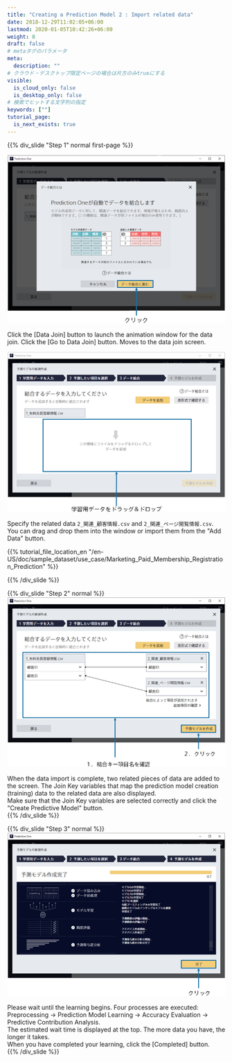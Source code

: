 ```yaml
---
title: "Creating a Prediction Model 2 : Import related data"
date: 2018-12-29T11:02:05+06:00
lastmod: 2020-01-05T10:42:26+06:00
weight: 8
draft: false
# metaタグのパラメータ
meta:
  description: ""
# クラウド・デスクトップ限定ページの場合は片方のみtrueにする
visible:
  is_cloud_only: false
  is_desktop_only: false
# 検索でヒットする文字列の指定
keywords: [""]
tutorial_page:
  is_next_exists: true
---
```


{{% div_slide "Step 1" normal first-page %}}

![](../img_en/t_slide11.png)

Click the [Data Join] button to launch the animation window for the data join. Click the [Go to Data Join] button.
Moves to the data join screen.

![](../img_en/t_slide12.png)

Specify the related data `2_関連_顧客情報.csv` and `2_関連_ページ閲覧情報.csv`.<br/>
You can drag and drop them into the window or import them from the "Add Data" button.<br/>

{{% tutorial_file_location_en "/en-US/doc/sample_dataset/use_case/Marketing_Paid_Membership_Registration_Prediction" %}}

{{% /div_slide %}}

{{% div_slide "Step 2" normal %}}
![](../img_en/t_slide13.png)

When the data import is complete, two related pieces of data are added to the screen.
The Join Key variables that map the prediction model creation (training) data to the related data are also displayed.<br/>
Make sure that the Join Key variables are selected correctly and click the "Create Predictive Model" button.<br/>
{{% /div_slide %}}

{{% div_slide "Step 3" normal %}}
![](../img_en/t_slide14.png)

Please wait until the learning begins. Four processes are executed: Preprocessing → Prediction Model Learning → Accuracy Evaluation → Predictive Contribution Analysis.<br/>
The estimated wait time is displayed at the top. The more data you have, the longer it takes.<br/>
When you have completed your learning, click the [Completed] button.<br/>
{{% /div_slide %}}
